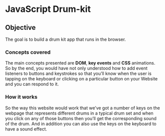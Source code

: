 # JavaScript Drum-kit
## Objective
The goal is to build a drum kit app that runs in the browser. 
### Concepts covered
The main concepts presented are **DOM**, **key events** and **CSS** animations. So by the end, you would have not only understood how to add event listeners to buttons and keystrokes so that you’ll know when the user is tapping on the keyboard or clicking on a particular button on your Website and you can respond to it.
### How it works
So the way this website would work that we’ve got a number of keys on the webpage that represents different drums in a typical drum set and when you click on any of those buttons then you’ll get the corresponding sound of the drum. And in addition you can also use the keys on the keyboard to have a sound effect.